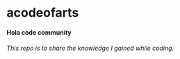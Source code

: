 # acodeofarts
<h4>Hola code community</h4>
<h6>This repo is to share the knowledge I gained while coding.</h6>
